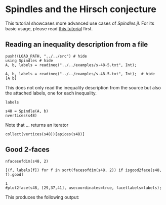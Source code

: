 # Spindles and the Hirsch conjecture
This tutorial showcases more advanced use cases of *Spindles.jl*. For its basic usage, please read [this tutorial](@ref "First steps") first.

## Reading an inequality description from a file
```@example s48
push!(LOAD_PATH, "../../src") # hide
using Spindles # hide
A, b, labels = readineq("../../examples/s-48-5.txt", Int);
```

```@example s48
A, b, labels = readineq("../../examples/s-48-5.txt", Int);  # hide
[A b]
```
This does not only read the inequality description from the source but also the attached labels, one for each inequality.

```@example s48
labels
```

```@example s48
s48 = Spindle(A, b)
nvertices(s48)
```

Note that ... returns an iterator
```@example s48
collect(vertices(s48))[apices(s48)]
```

## Good 2-faces
```@example s48
nfacesofdim(s48, 2)
```


```@example s48
[(f, labels[f]) for f in sort(facesofdim(s48, 2)) if isgood2face(s48, f).good]
```


```@example s48
1
#plot2face(s48, [29,37,41], usecoordinates=true, facetlabels=labels);
```

This produces the following output:
